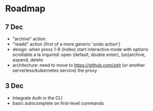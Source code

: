 # Roadmap

## 7 Dec

  - "archive" action. 
  - "readd" action (first of a more generic 'undo action')
  - design: when press 1-8 (index) start interactive mode with options scrollable a la inquired: open (default, double enter), (un)archive, expand, delete
  - architecture: need to move to https://github.com/zeit (or another serverless/kubernetes service) the proxy

## 3 Dec

- Integrate Auth in the CLI
- basic autocomplete on first-level commands
